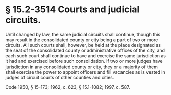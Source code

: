 # § 15.2-3514 Courts and judicial circuits.

<p>Until changed by law, the same judicial circuits shall continue, though this may result in the consolidated county or city being a part of two or more circuits. All such courts shall, however, be held at the place designated as the seat of the consolidated county or administrative offices of the city, and each such court shall continue to have and exercise the same jurisdiction as it had and exercised before such consolidation. If two or more judges have jurisdiction in any consolidated county or city, they or a majority of them shall exercise the power to appoint officers and fill vacancies as is vested in judges of circuit courts of other counties and cities.</p><p>Code 1950, § 15-173; 1962, c. 623, § 15.1-1082; 1997, c. 587.</p>